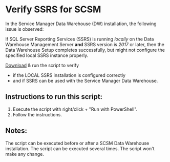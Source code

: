 # Verify SSRS for SCSM

In the Service Manager Data Warehouse (DW) installation, the following issue is observed:

If SQL Server Reporting Services (SSRS) is running *locally* on the Data Warehouse Management Server **and** SSRS version is *2017* or later, then the Data Warehouse Setup completes successfully, but might not configure the specified local SSRS instance properly.

[Download](https://raw.githubusercontent.com/khusmeno-MS/CSS-SystemCenter-ServiceManager/main/Verify_SSRS_for_SCSM/Verify_SSRS_for_SCSM.ps1) & run the script to verify
- if the LOCAL SSRS installation is configured correctly
- and if SSRS can be used with the Service Manager Data Warehouse.

## Instructions to run this script:

1. Execute the script with right/click + "Run with PowerShell".
1. Follow the instructions.    

## Notes:
The script can be executed before or after a SCSM Data Warehouse installation.
The script can be executed several times. 
The script won't make any change.
